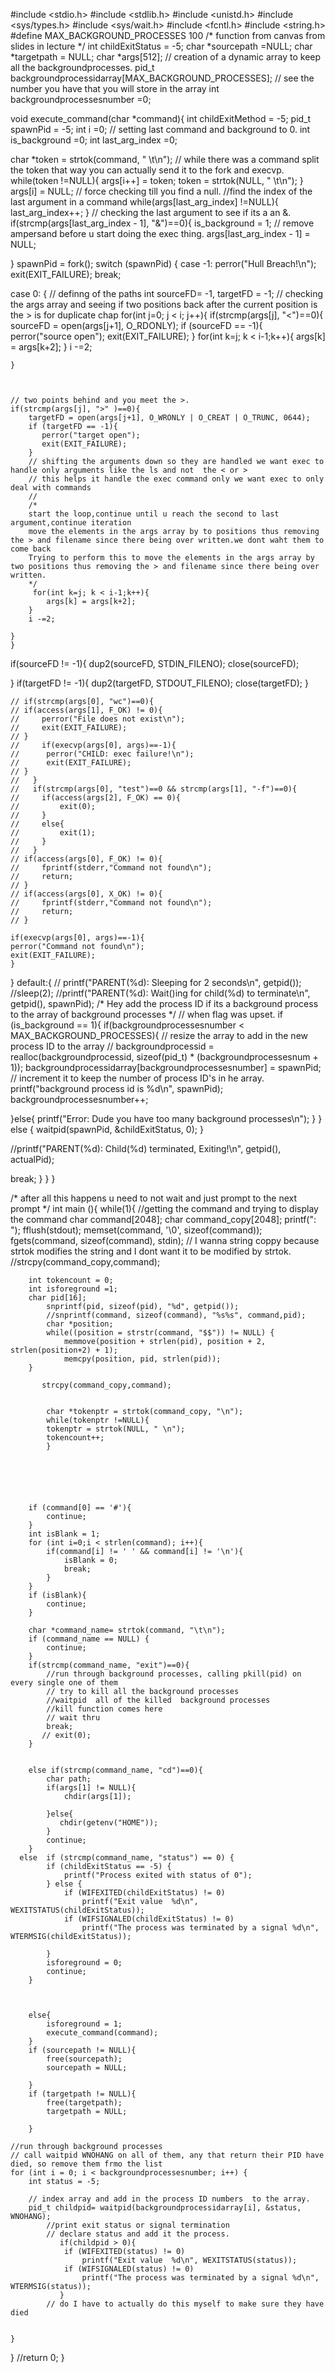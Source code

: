 #include <stdio.h>
#include <stdlib.h>
#include <unistd.h>
#include <sys/types.h>
#include <sys/wait.h>
#include <fcntl.h>
#include <string.h>
#define MAX_BACKGROUND_PROCESSES 100
/*
function from canvas from slides in lecture
*/
int childExitStatus = -5;
char *sourcepath =NULL;
char *targetpath = NULL;
char *args[512];
// creation of a dynamic array to keep all the backgroundprocesses.
pid_t backgroundprocessidarray[MAX_BACKGROUND_PROCESSES];
// see the number you have that you will store in the array
int backgroundprocessesnumber =0;


void execute_command(char *command){
int childExitMethod = -5;
pid_t spawnPid = -5;
int i =0;
// setting last command and background to 0.
int is_background =0;
int last_arg_index =0;

char *token = strtok(command, " \t\n");
// while there was a command split the token that way you can actually send it to the fork and execvp.
while(token !=NULL){
    args[i++] = token;
    token = strtok(NULL, " \t\n");
}
args[i] = NULL;
// force checking till you find a null.
//find the index of the last argument in a command
while(args[last_arg_index] !=NULL){
    last_arg_index++;
}
// checking the last argument to see if its a an &.
if(strcmp(args[last_arg_index - 1], "&")==0){
    is_background = 1;
    // remove ampersand before u start doing the exec thing. 
    args[last_arg_index - 1] = NULL;

} 
spawnPid = fork();
switch (spawnPid) {
case -1: 
    perror("Hull Breach!\n"); 
    exit(EXIT_FAILURE); 
    break; 
    
case 0: {
    // definng of the paths
    int sourceFD= -1, targetFD = -1;
    // checking the args array and seeing if two positions back after the current position is the > is for duplicate chap
    for(int j=0; j < i; j++){
       if(strcmp(args[j], "<")==0){
        sourceFD = open(args[j+1], O_RDONLY);
        if (sourceFD == -1){
           perror("source open");
           exit(EXIT_FAILURE);
        }
        for(int k=j; k < i-1;k++){
            args[k] = args[k+2];
        }
        i -=2;
        
    } 
    
    
     
    // two points behind and you meet the >.
    if(strcmp(args[j], ">" )==0){
        targetFD = open(args[j+1], O_WRONLY | O_CREAT | O_TRUNC, 0644);
        if (targetFD == -1){
           perror("target open");
           exit(EXIT_FAILURE);
        }
        // shifting the arguments down so they are handled we want exec to handle only arguments like the ls and not  the < or >
        // this helps it handle the exec command only we want exec to only deal with commands
        //
        /*
        start the loop,continue until u reach the second to last argument,continue iteration
        move the elements in the args array by to positions thus removing the > and filename since there being over written.we dont waht them to come back
        Trying to perform this to move the elements in the args array by two positions thus removing the > and filename since there being over written. 
        */
         for(int k=j; k < i-1;k++){
            args[k] = args[k+2];
        }
        i -=2;
       
    }
    }

   if(sourceFD != -1){
        dup2(sourceFD, STDIN_FILENO);
        close(sourceFD); 
       
   }
   if(targetFD != -1){
    dup2(targetFD, STDOUT_FILENO);
    close(targetFD);
   }

    // if(strcmp(args[0], "wc")==0){
    // if(access(args[1], F_OK) != 0){
    //     perror("File does not exist\n");
    //     exit(EXIT_FAILURE);
    // }
    //     if(execvp(args[0], args)==-1){
    //      perror("CHILD: exec failure!\n");
    //      exit(EXIT_FAILURE); 
    // }
    //   }
    //   if(strcmp(args[0], "test")==0 && strcmp(args[1], "-f")==0){
    //     if(access(args[2], F_OK) == 0){
    //         exit(0);
    //     }
    //     else{
    //         exit(1);
    //     }
    //   }
    // if(access(args[0], F_OK) != 0){
    //     fprintf(stderr,"Command not found\n");
    //     return;
    // }
    // if(access(args[0], X_OK) != 0){
    //     fprintf(stderr,"Command not found\n");
    //     return;
    // }
         
    if(execvp(args[0], args)==-1){
    perror("Command not found\n");
    exit(EXIT_FAILURE); 
    } 
}
 default:{
// printf("PARENT(%d): Sleeping for 2 seconds\n", getpid());
//sleep(2);
 //printf("PARENT(%d): Wait()ing for child(%d) to terminate\n", getpid(), spawnPid);
/*
Hey add the process ID if its a background process to the array of background processes
*/
// when flag was upset.
if (is_background == 1){
    if(backgroundprocessesnumber < MAX_BACKGROUND_PROCESSES){
    // resize the array to add in the new process ID to the array
   // backgroundprocessid = realloc(backgroundprocessid, sizeof(pid_t) * (backgroundprocessesnum + 1));
    backgroundprocessidarray[backgroundprocessesnumber] = spawnPid;
    // increment it to keep the number of process ID's in he array.
    printf("background process id is %d\n", spawnPid);
    backgroundprocessesnumber++;
    
   }else{
        printf("Error: Dude you have too many background processes\n");
    }
} else {
    waitpid(spawnPid, &childExitStatus, 0);
}

//printf("PARENT(%d): Child(%d) terminated, Exiting!\n", getpid(), actualPid);

break;
}
}
}

/*
after all this happens u need to not wait and just prompt to the next prompt
*/
int main (){
while(1){
        //getting the command and trying to display the command
        char command[2048];
        char command_copy[2048];
        printf(": ");
        fflush(stdout);
        memset(command, '\0', sizeof(command));
        fgets(command, sizeof(command), stdin);
        // I wanna string coppy because strtok modifies the string  and I dont want it to be  modified by strtok.
        //strcpy(command_copy,command);
        
        int tokencount = 0;
        int isforeground =1;
        char pid[16];
            snprintf(pid, sizeof(pid), "%d", getpid());
            //snprintf(command, sizeof(command), "%s%s", command,pid);
            char *position;
            while((position = strstr(command, "$$")) != NULL) {
                memmove(position + strlen(pid), position + 2, strlen(position+2) + 1);
                memcpy(position, pid, strlen(pid));
        }
            
           strcpy(command_copy,command);
        

            char *tokenptr = strtok(command_copy, "\n");
            while(tokenptr !=NULL){
            tokenptr = strtok(NULL, " \n");
            tokencount++;
            }
       
            
            
            

         
        if (command[0] == '#'){
            continue;
        }
        int isBlank = 1;
        for (int i=0;i < strlen(command); i++){
            if(command[i] != ' ' && command[i] != '\n'){
                isBlank = 0;
                break;
            }
        }
        if (isBlank){
            continue;
        }
        
        char *command_name= strtok(command, "\t\n");
        if (command_name == NULL) {
            continue;
        }
        if(strcmp(command_name, "exit")==0){
            //run through background processes, calling pkill(pid) on every single one of them
            // try to kill all the background processes
            //waitpid  all of the killed  background processes
            //kill function comes here
            // wait thru 
            break;
           // exit(0);
        } 
        

        else if(strcmp(command_name, "cd")==0){
            char path;
            if(args[1] != NULL){
                chdir(args[1]);
            
            }else{
               chdir(getenv("HOME")); 
            }
            continue;
        }
      else  if (strcmp(command_name, "status") == 0) {
            if (childExitStatus == -5) {
                printf("Process exited with status of 0");
            } else {
                if (WIFEXITED(childExitStatus) != 0)
                    printf("Exit value  %d\n", WEXITSTATUS(childExitStatus));
                if (WIFSIGNALED(childExitStatus) != 0)
                    printf("The process was terminated by a signal %d\n", WTERMSIG(childExitStatus));
                    
            }
            isforeground = 0;
            continue;
        }
         


        else{
            isforeground = 1;
            execute_command(command);
        }
        if (sourcepath != NULL){
            free(sourcepath);
            sourcepath = NULL;

        }
        if (targetpath != NULL){
            free(targetpath);
            targetpath = NULL;

        }

    //run through background processes
    // call waitpid WNOHANG on all of them, any that return their PID have died, so remove them frmo the list
    for (int i = 0; i < backgroundprocessesnumber; i++) {
        int status = -5;
    
        // index array and add in the process ID numbers  to the array.
        pid_t childpid= waitpid(backgroundprocessidarray[i], &status, WNOHANG);
            //print exit status or signal termination
            // declare status and add it the process.
               if(childpid > 0){
                if (WIFEXITED(status) != 0)
                    printf("Exit value  %d\n", WEXITSTATUS(status));
                if (WIFSIGNALED(status) != 0)
                    printf("The process was terminated by a signal %d\n", WTERMSIG(status));
               }      
            // do I have to actually do this myself to make sure they have died
            
        
    }
}
//return 0;
}






















         
      
